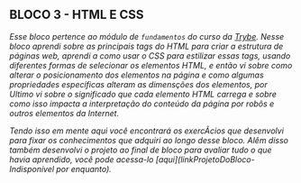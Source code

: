 ## BLOCO 3 - HTML E CSS

_Esse bloco pertence ao módulo de `fundamentos` do curso da [Trybe](https://www.betrybe.com/). Nesse bloco aprendi sobre as principais tags do HTML para criar a estrutura de páginas web, aprendi a como usar o CSS para estilizar essas tags, usando diferentes formas de selecionar os elementos HTML, e então vi sobre como alterar o posicionamento dos elementos na página e como algumas propriedades especí­ficas alteram as dimensções dos elementos, por Ultimo vi sobre o significado que cada elemento HTML carrega e sobre como isso impacta a interpretação do conteúdo da página por robôs e outros elementos da Internet._

_Tendo isso em mente aqui você encontrará os exercÃ­cios que desenvolvi para fixar os conhecimentos que adquiri ao longo desse bloco. Alêm disso também desenvolvi o projeto ao final de bloco para avaliar tudo o que havia aprendido, você pode acessa-lo [aqui](linkProjetoDoBloco-Indisponível por enquanto)._
